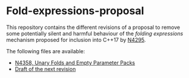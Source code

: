 Fold-expressions-proposal
=========================

This repository contains the different revisions of a proposal to remove some potentially
silent and harmful behaviour of the *folding expressions* mechanism proposed for inclusion
into C++17 by [N4295](http://www.open-std.org/jtc1/sc22/wg21/docs/papers/2014/n4295.html).

The following files are available:

* [N4358, Unary Folds and Empty Parameter Packs](N4358.pdf)
* [Draft of the next revision](folding.pdf)
